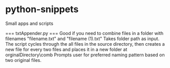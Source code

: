 # python-snippets
Small apps and scripts

=== txtAppender.py ===
Good if you need to combine files in a folder with filenames "filename.txt" and "filename (1).txt"
Takes folder path as input. The script cycles through the all files in the source directory, then creates a new file for every two files and places it in a new folder at orginalDirectory\comb
Prompts user for preferred naming pattern based on two original files.
